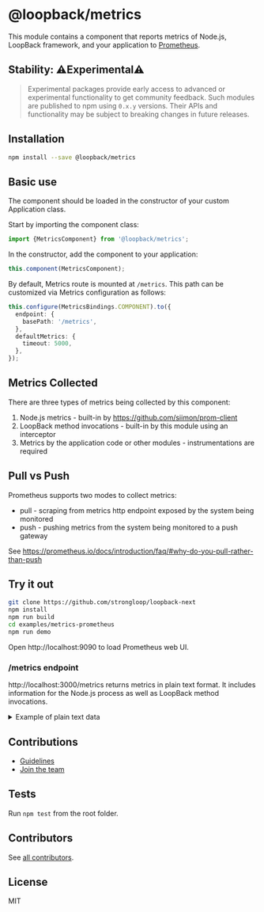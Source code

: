 # @loopback/metrics

This module contains a component that reports metrics of Node.js, LoopBack
framework, and your application to [Prometheus](https://prometheus.io/).

## Stability: ⚠️Experimental⚠️

> Experimental packages provide early access to advanced or experimental
> functionality to get community feedback. Such modules are published to npm
> using `0.x.y` versions. Their APIs and functionality may be subject to
> breaking changes in future releases.

## Installation

```sh
npm install --save @loopback/metrics
```

## Basic use

The component should be loaded in the constructor of your custom Application
class.

Start by importing the component class:

```ts
import {MetricsComponent} from '@loopback/metrics';
```

In the constructor, add the component to your application:

```ts
this.component(MetricsComponent);
```

By default, Metrics route is mounted at `/metrics`. This path can be customized
via Metrics configuration as follows:

```ts
this.configure(MetricsBindings.COMPONENT).to({
  endpoint: {
    basePath: '/metrics',
  },
  defaultMetrics: {
    timeout: 5000,
  },
});
```

## Metrics Collected

There are three types of metrics being collected by this component:

1. Node.js metrics - built-in by https://github.com/siimon/prom-client
2. LoopBack method invocations - built-in by this module using an interceptor
3. Metrics by the application code or other modules - instrumentations are
   required

## Pull vs Push

Prometheus supports two modes to collect metrics:

- pull - scraping from metrics http endpoint exposed by the system being
  monitored
- push - pushing metrics from the system being monitored to a push gateway

See
https://prometheus.io/docs/introduction/faq/#why-do-you-pull-rather-than-push

## Try it out

```sh
git clone https://github.com/strongloop/loopback-next
npm install
npm run build
cd examples/metrics-prometheus
npm run demo
```

Open http://localhost:9090 to load Prometheus web UI.

### /metrics endpoint

http://localhost:3000/metrics returns metrics in plain text format. It includes
information for the Node.js process as well as LoopBack method invocations.

<details>
<summary markdown="span">Example of plain text data</summary>
<pre>
# HELP process_cpu_user_seconds_total Total user CPU time spent in seconds.
# TYPE process_cpu_user_seconds_total counter
process_cpu_user_seconds_total 0.132181 1564508354524
# HELP process_cpu_system_seconds_total Total system CPU time spent in seconds.
# TYPE process_cpu_system_seconds_total counter
process_cpu_system_seconds_total 0.023608999999999998 1564508354524
# HELP process_cpu_seconds_total Total user and system CPU time spent in seconds.
# TYPE process_cpu_seconds_total counter
process_cpu_seconds_total 0.15578999999999998 1564508354524
# HELP process_start_time_seconds Start time of the process since unix epoch in seconds.
# TYPE process_start_time_seconds gauge
process_start_time_seconds 1564508343
# HELP process_resident_memory_bytes Resident memory size in bytes.
# TYPE process_resident_memory_bytes gauge
process_resident_memory_bytes 61800448 1564508354524
# HELP nodejs_eventloop_lag_seconds Lag of event loop in seconds.
# TYPE nodejs_eventloop_lag_seconds gauge
nodejs_eventloop_lag_seconds 0.002172946 1564508354526
# HELP nodejs_active_handles Number of active libuv handles grouped by handle type. Every handle type is C++ class name.
# TYPE nodejs_active_handles gauge
nodejs_active_handles{type="WriteStream"} 2 1564508354524
nodejs_active_handles{type="Server"} 1 1564508354524
nodejs_active_handles{type="Socket"} 2 1564508354524
# HELP nodejs_active_handles_total Total number of active handles.
# TYPE nodejs_active_handles_total gauge
nodejs_active_handles_total 5 1564508354526
# HELP nodejs_active_requests Number of active libuv requests grouped by request type. Every request type is C++ class name.
# TYPE nodejs_active_requests gauge
# HELP nodejs_active_requests_total Total number of active requests.
# TYPE nodejs_active_requests_total gauge
nodejs_active_requests_total 0 1564508354526
# HELP nodejs_heap_size_total_bytes Process heap size from node.js in bytes.
# TYPE nodejs_heap_size_total_bytes gauge
nodejs_heap_size_total_bytes 27545600 1564508354526
# HELP nodejs_heap_size_used_bytes Process heap size used from node.js in bytes.
# TYPE nodejs_heap_size_used_bytes gauge
nodejs_heap_size_used_bytes 23788272 1564508354526
# HELP nodejs_external_memory_bytes Nodejs external memory size in bytes.
# TYPE nodejs_external_memory_bytes gauge
nodejs_external_memory_bytes 1234918 1564508354526
# HELP nodejs_heap_space_size_total_bytes Process heap space size total from node.js in bytes.
# TYPE nodejs_heap_space_size_total_bytes gauge
nodejs_heap_space_size_total_bytes{space="read_only"} 524288 1564508354526
nodejs_heap_space_size_total_bytes{space="new"} 1048576 1564508354526
nodejs_heap_space_size_total_bytes{space="old"} 16900096 1564508354526
nodejs_heap_space_size_total_bytes{space="code"} 688128 1564508354526
nodejs_heap_space_size_total_bytes{space="map"} 1576960 1564508354526
nodejs_heap_space_size_total_bytes{space="large_object"} 6758400 1564508354526
nodejs_heap_space_size_total_bytes{space="code_large_object"} 49152 1564508354526
nodejs_heap_space_size_total_bytes{space="new_large_object"} 0 1564508354526
# HELP nodejs_heap_space_size_used_bytes Process heap space size used from node.js in bytes.
# TYPE nodejs_heap_space_size_used_bytes gauge
nodejs_heap_space_size_used_bytes{space="read_only"} 31712 1564508354526
nodejs_heap_space_size_used_bytes{space="new"} 9584 1564508354526
nodejs_heap_space_size_used_bytes{space="old"} 15723128 1564508354526
nodejs_heap_space_size_used_bytes{space="code"} 377600 1564508354526
nodejs_heap_space_size_used_bytes{space="map"} 918480 1564508354526
nodejs_heap_space_size_used_bytes{space="large_object"} 6726408 1564508354526
nodejs_heap_space_size_used_bytes{space="code_large_object"} 3456 1564508354526
nodejs_heap_space_size_used_bytes{space="new_large_object"} 0 1564508354526
# HELP nodejs_heap_space_size_available_bytes Process heap space size available from node.js in bytes.
# TYPE nodejs_heap_space_size_available_bytes gauge
nodejs_heap_space_size_available_bytes{space="read_only"} 492264 1564508354526
nodejs_heap_space_size_available_bytes{space="new"} 1038368 1564508354526
nodejs_heap_space_size_available_bytes{space="old"} 1105240 1564508354526
nodejs_heap_space_size_available_bytes{space="code"} 285952 1564508354526
nodejs_heap_space_size_available_bytes{space="map"} 657072 1564508354526
nodejs_heap_space_size_available_bytes{space="large_object"} 0 1564508354526
nodejs_heap_space_size_available_bytes{space="code_large_object"} 0 1564508354526
nodejs_heap_space_size_available_bytes{space="new_large_object"} 1047952 1564508354526
# HELP nodejs_version_info Node.js version info.
# TYPE nodejs_version_info gauge
nodejs_version_info{version="v12.4.0",major="12",minor="4",patch="0"} 1
# HELP loopback_invocation_duration_seconds method invocation
# TYPE loopback_invocation_duration_seconds gauge
# HELP loopback_invocation_duration_histogram method invocation histogram
# TYPE loopback_invocation_duration_histogram histogram
# HELP loopback_invocation_total method invocation counts
# TYPE loopback_invocation_total counter
loopback_invocation_total 1
# HELP loopback_invocation_duration_summary method invocation summary
# TYPE loopback_invocation_duration_summary summary
</pre>

</details>

## Contributions

- [Guidelines](https://github.com/strongloop/loopback-next/blob/master/docs/CONTRIBUTING.md)
- [Join the team](https://github.com/strongloop/loopback-next/issues/110)

## Tests

Run `npm test` from the root folder.

## Contributors

See
[all contributors](https://github.com/strongloop/loopback-next/graphs/contributors).

## License

MIT
